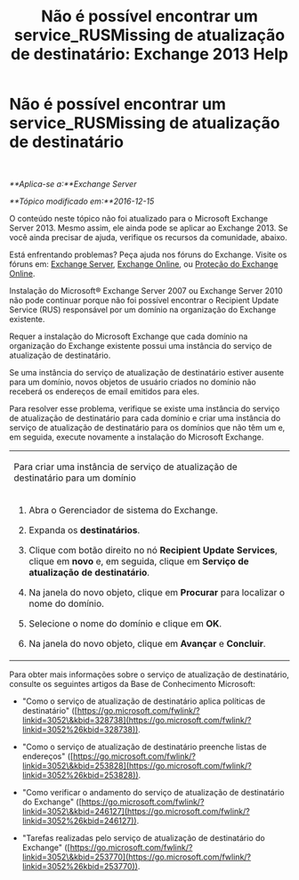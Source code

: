 ﻿---
title: 'Não é possível encontrar um service_RUSMissing de atualização de destinatário: Exchange 2013 Help'
TOCTitle: Não é possível encontrar um service_RUSMissing de atualização de destinatário
ms:assetid: 920fbf51-d5e4-4ac6-869f-7f1c5d9a3024
ms:mtpsurl: https://technet.microsoft.com/pt-br/library/ms.exch.setupreadiness.rusmissing(v=EXCHG.150)
ms:contentKeyID: 50486191
ms.date: 05/22/2018
mtps_version: v=EXCHG.150
ms.translationtype: MT
---

# Não é possível encontrar um service\_RUSMissing de atualização de destinatário

 

_**Aplica-se a:**Exchange Server_

_**Tópico modificado em:**2016-12-15_

O conteúdo neste tópico não foi atualizado para o Microsoft Exchange Server 2013. Mesmo assim, ele ainda pode se aplicar ao Exchange 2013. Se você ainda precisar de ajuda, verifique os recursos da comunidade, abaixo.

Está enfrentando problemas? Peça ajuda nos fóruns do Exchange. Visite os fóruns em: [Exchange Server](https://go.microsoft.com/fwlink/p/?linkid=60612), [Exchange Online](https://go.microsoft.com/fwlink/p/?linkid=267542), ou [Proteção do Exchange Online](https://go.microsoft.com/fwlink/p/?linkid=285351).

Instalação do Microsoft® Exchange Server 2007 ou Exchange Server 2010 não pode continuar porque não foi possível encontrar o Recipient Update Service (RUS) responsável por um domínio na organização do Exchange existente.

Requer a instalação do Microsoft Exchange que cada domínio na organização do Exchange existente possui uma instância do serviço de atualização de destinatário.

Se uma instância do serviço de atualização de destinatário estiver ausente para um domínio, novos objetos de usuário criados no domínio não receberá os endereços de email emitidos para eles.

Para resolver esse problema, verifique se existe uma instância do serviço de atualização de destinatário para cada domínio e criar uma instância do serviço de atualização de destinatário para os domínios que não têm um e, em seguida, execute novamente a instalação do Microsoft Exchange.


<table>
<colgroup>
<col style="width: 100%" />
</colgroup>
<tbody>
<tr class="odd">
<td><p>Para criar uma instância de serviço de atualização de destinatário para um domínio</p></td>
</tr>
<tr class="even">
<td><ol>
<li><p>Abra o Gerenciador de sistema do Exchange.</p></li>
<li><p>Expanda os <strong>destinatários</strong>.</p></li>
<li><p>Clique com botão direito no nó <strong>Recipient Update Services</strong>, clique em <strong>novo</strong> e, em seguida, clique em <strong>Serviço de atualização de destinatário</strong>.</p></li>
<li><p>Na janela do novo objeto, clique em <strong>Procurar</strong> para localizar o nome do domínio.</p></li>
<li><p>Selecione o nome do domínio e clique em <strong>OK</strong>.</p></li>
<li><p>Na janela do novo objeto, clique em <strong>Avançar</strong> e <strong>Concluir</strong>.</p></li>
</ol></td>
</tr>
</tbody>
</table>


Para obter mais informações sobre o serviço de atualização de destinatário, consulte os seguintes artigos da Base de Conhecimento Microsoft:

  - "Como o serviço de atualização de destinatário aplica políticas de destinatário" ([https://go.microsoft.com/fwlink/?linkid=3052\&kbid=328738](https://go.microsoft.com/fwlink/?linkid=3052%26kbid=328738)).

  - "Como o serviço de atualização de destinatário preenche listas de endereços" ([https://go.microsoft.com/fwlink/?linkid=3052\&kbid=253828](https://go.microsoft.com/fwlink/?linkid=3052%26kbid=253828)).

  - "Como verificar o andamento do serviço de atualização de destinatário do Exchange" ([https://go.microsoft.com/fwlink/?linkid=3052\&kbid=246127](https://go.microsoft.com/fwlink/?linkid=3052%26kbid=246127)).

  - "Tarefas realizadas pelo serviço de atualização de destinatário do Exchange" ([https://go.microsoft.com/fwlink/?linkid=3052\&kbid=253770](https://go.microsoft.com/fwlink/?linkid=3052%26kbid=253770)).


